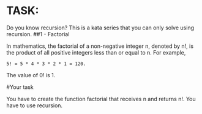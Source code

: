 # TASK:
Do you know recursion?
This is a kata series that you can only solve using recursion.
##1 - Factorial

In mathematics, the factorial of a non-negative integer n, denoted by n!, is the product of all positive integers less than or equal to n. For example,
```
5! = 5 * 4 * 3 * 2 * 1 = 120.
```

The value of 0! is 1.

#Your task

You have to create the function factorial that receives n and returns n!. You have to use recursion.